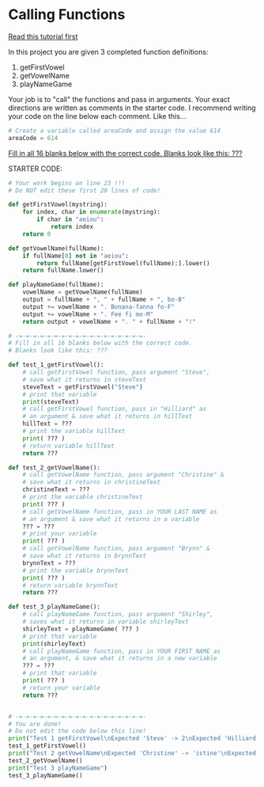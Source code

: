 # Calling Functions

[Read this tutorial first](/apcsp\py\pythonfunctions)

In this project you are given 3 completed function definitions:
  1.  getFirstVowel
  1.  getVowelName
  1.  playNameGame

Your job is to "call" the functions and pass in arguments. Your exact directions are written as comments in the starter code. I recommend writing your code on the line below each comment. Like this...
```python
# Create a variable called areaCode and assign the value 614
areaCode = 614
```

<u>Fill in all 16 blanks below with the correct code. Blanks look like this: ???</u>

STARTER CODE:
```python
# Your work begins on line 23 !!!
# Do NOT edit these first 20 lines of code!

def getFirstVowel(mystring):
    for index, char in enumerate(mystring):
        if char in "aeiou":
            return index
    return 0

def getVowelName(fullName):
    if fullName[0] not in "aeiou":
        return fullName[getFirstVowel(fullName):].lower()
    return fullName.lower()

def playNameGame(fullName):
    vowelName = getVowelName(fullName)
    output = fullName + ", " + fullName + ", bo-B"
    output += vowelName + ". Bonana-fanna fo-F"
    output += vowelName + ". Fee fi mo-M"
    return output + vowelName + ". " + fullName + "!"

# -=-=-=-=-=-=-=-=-=-=-=-=-=-=-=-=-=-=-
# Fill in all 16 blanks below with the correct code.
# Blanks look like this: ???

def test_1_getFirstVowel():
    # call getFirstVowel function, pass argument "Steve",
    # save what it returns in steveText
    steveText = getFirstVowel("Steve")
    # print that variable
    print(steveText)
    # call getFirstVowel function, pass in "Hilliard" as
    # an argument & save what it returns in hillText
    hillText = ???
    # print the variable hillText
    print( ??? )
    # return variable hillText
    return ???

def test_2_getVowelName():
    # call getVowelName function, pass argument "Christine" &
    # save what it returns in christineText
    christineText = ???
    # print the variable christineText
    print( ??? )
    # call getVowelName function, pass in YOUR LAST NAME as
    # an argument & save what it returns in a variable
    ??? = ???
    # print your variable
    print( ??? )
    # call getVowelName function, pass argument "Brynn" &
    # save what it returns in brynnText
    brynnText = ???
    # print the variable brynnText
    print( ??? )
    # return variable brynnText
    return ???

def test_3_playNameGame():
    # call playNameGame function, pass argument "Shirley",
    # saves what it returns in variable shirleyText
    shirleyText = playNameGame( ??? )  
    # print that variable
    print(shirleyText)
    # call playNameGame function, pass in YOUR FIRST NAME as
    # an argument, & save what it returns in a new variable
    ??? = ???
    # print that variable
    print( ??? )
    # return your variable
    return ???


# -=-=-=-=-=-=-=-=-=-=-=-=-=-=-=-=-=-=-
# You are done!
# Do not edit the code below this line!
print("Test 1 getFirstVowel\nExpected 'Steve' -> 2\nExpected 'Hilliard' -> 1")
test_1_getFirstVowel()
print("Test 2 getVowelName\nExpected 'Christine' -> 'istine'\nExpected 'Name' -> 'ame'\nExpected 'Brynn' -> 'ynn'")
test_2_getVowelName()
print("Test 3 playNameGame")
test_3_playNameGame()
```